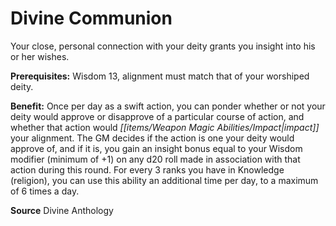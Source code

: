 ﻿---
cssclass: [feats]

---
# Divine Communion

Your close, personal connection with your deity grants you insight into his or her wishes.

**Prerequisites:** Wisdom 13, alignment must match that of your worshiped deity.

**Benefit:** Once per day as a swift action, you can ponder whether or not your deity would approve or disapprove of a particular course of action, and whether that action would _[[items/Weapon Magic Abilities/Impact|impact]]_ your alignment. The GM decides if the action is one your deity would approve of, and if it is, you gain an insight bonus equal to your Wisdom modifier (minimum of +1) on any d20 roll made in association with that action during this round. For every 3 ranks you have in Knowledge (religion), you can use this ability an additional time per day, to a maximum of 6 times a day.

**Source** Divine Anthology